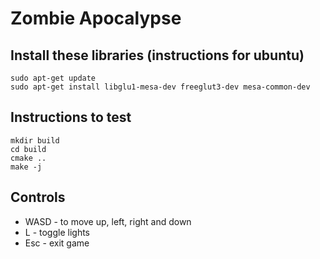 # Zombie Apocalypse

## Install these libraries (instructions for ubuntu)

```
sudo apt-get update
sudo apt-get install libglu1-mesa-dev freeglut3-dev mesa-common-dev
```

## Instructions to test

```
mkdir build
cd build
cmake ..
make -j
```
## Controls

- WASD - to move up, left, right and down
- L    - toggle lights
- Esc  - exit game
